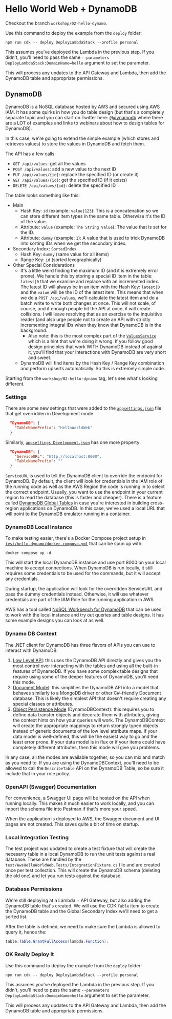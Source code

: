 # Hello World Web + DynamoDB

Checkout the branch `workshop/02-hello-dynamo`.

Use this command to deploy the example from the `deploy` folder:

```shell
npm run cdk -- deploy DeployLambdaStack --profile personal
```

This assumes you've deployed the Lambda in the previous step. If you didn't, you'll need to pass the same `--parameters DeployLambdaStack:DomainName=hello` argument to set the parameter.

This will process any updates to the API Gateway and Lambda, then add the DynamoDB table and appropriate permissions.

## DynamoDB

DynamoDB is a NoSQL database hosted by AWS and secured using AWS IAM. It has some quirks in how you do table design (but that's a completely separate topic and you can start on Twitter here: [@dynamodb](https://twitter.com/dynamodb) where there are a LOT of examples and links to webinars about how to design tables for DynamoDB).

In this case, we're going to extend the simple example (which stores and retrieves values) to store the values in DynamoDB and fetch them.

The API has a few calls:

* `GET /api/values`: get all the values
* `POST /api/values`: add a new value to the next ID
* `PUT /api/values/{id}`: replace the specified ID (or create it)
* `GET /api/values/{id}`: get the specified ID (if it exists)
* `DELETE /api/values/{id}`: delete the specified ID

The table looks something like this:

* Main
  * Hash Key: `id` (example: `value|123`): This is a concatenation so we can store different item types in the same table. Otherwise it's the ID of the value.
  * Attribute: `value` (example: `The String Value`): The value that is set for the ID.
  * Attribute: `dummy` (example: `1`): A value that is used to trick DynamoDB into sorting IDs when we get the secondary index.
* Secondary Index: `SortedIndex`
  * Hash Key: `dummy` (same value for all items)
  * Range Key: `id` (sorted lexographically)
* Other Special Considerations
  * It's a little weird finding the maximum ID (and it is extremely error prone). We handle this by storing a special ID item in the table: `latest|0` that we examine and replace with an incremented index. The latest ID will always be in an item with the Hash Key: `latest|0` and the `value` will be the ID of the latest item. This means that when we do a `POST /api/values`, we'll calculate the latest item and do a batch write to write both changes at once. This will not scale, of course, and if enough people hit the API at once, it will create collisions. I will leave resolving that as an exercise to the inquisitive reader (and also urge people not to create an API with strictly incrementing integral IDs when they know that DynamoDB is in the background.
    * Also note: this is the most complex part of the [`ValuesService`](src/AwsHelloWorldWeb/Features/Values/ValuesService.cs) which is a hint that we're doing it wrong. If you follow good design principles that work WITH DynamoDB instead of against it, you'll find that your interactions with DynamoDB are very short and sweet.
  * DynamoDB will find items by the Hash Key / Range Key combination and perform upserts automatically. So this is extremely simple code.

Starting from the `workshop/02-hello-dynamo` tag, let's see what's looking different.

### Settings

There are some new settings that were added to the [`appsettings.json`](src/AwsHelloWorldWeb/appsettings.json) file that get overridden in Development mode.

```json
  "DynamoDB": {
    "TableNamePrefix": "HelloWorldWeb"
  }
```

Similarly, [`appsettings.Development.json`](src/AwsHelloWorldWeb/appsettings.Development.json) has one more property:

```json
  "DynamoDB": {
    "ServiceURL": "http://localhost:8000",
    "TableNamePrefix": ""
  }
```

`ServiceURL` is used to tell the DynamoDB client to override the endpoint for DynamoDB. By default, the client will look for credentials in the IAM role of the running code as well as the AWS Region the code is running in to select the correct endpoint. Usually, you want to use the endpoint in your current region to read the database (this is faster and cheaper). There is a feature called [DynamoDB Global Tables](https://aws.amazon.com/dynamodb/global-tables/) in case you're interested in building cross-region applications on DynamoDB. In this case, we've used a local URL that will point to the DynamoDB emulator running in a container.

### DynamoDB Local Instance

To make testing easier, there's a Docker Compose project setup in [`test/hello-dynamo/docker-compose.yml`](test/hello-dynamo/docker-compose.yml) that can be spun up with:

```shell
docker compose up -d
```

This will start the local DynamoDB instance and use port 8000 on your local machine to accept connections. When DynamoDB is run locally, it still requires some credentials to be used for the commands, but it will accept any credentials.

During startup, the application will look for the overridden ServiceURL and pass the dummy credentials instead. Otherwise, it will use whatever credentials are part of the IAM Role for the running application in AWS.

AWS has a tool called [NoSQL Workbench for DynamoDB](https://docs.aws.amazon.com/amazondynamodb/latest/developerguide/workbench.html) that can be used to work with the local instance and try out queries and table designs. It has some example designs you can look at as well.

### Dynamo DB Context

The .NET client for DynamoDB has three flavors of APIs you can use to interact with DynamoDB:

1. [Low Level API](https://docs.aws.amazon.com/amazondynamodb/latest/developerguide/Programming.LowLevelAPI.html): this uses the DynamoDB API directly and gives you the most control over interacting with the tables and using all the built-in features of DynamoDB. If you have some complex table designs that require using some of the deeper features of DynamoDB, you'll need this mode.
2. [Document Model](https://docs.aws.amazon.com/amazondynamodb/latest/developerguide/DotNetSDKMidLevel.html): this simplifies the DynamoDB API into a model that behaves similarly to a MongoDB driver or other C#-friendly Document database. This is likely the simplest API that doesn't require creating any special classes or attributes.
3. [Object Persistence Mode](https://docs.aws.amazon.com/amazondynamodb/latest/developerguide/DotNetSDKHighLevel.html) (DynamoDBContext): this requires you to define data transfer objects and decorate them with attributes, giving the context hints on how your queries will work. The DynamoDBContext will create the appropriate mappings to return strongly typed objects instead of generic documents of the low level attribute maps. If your data model is well-defined, this will be the easiest way to go and the least error prone. If your data model is in flux or if your items could have completely different attributes, then this mode will give you problems.

In any case, all the modes are available together, so you can mix and match as you need to. If you are using the DynamoDBContext, you'll need to be allowed to call the `DescribeTable` API on the DynamoDB Table, so be sure it include that in your role policy.

### OpenAPI (Swagger) Documentation

For convenience, a Swagger UI page will be hosted on the API when running locally. This makes it much easier to work locally, and you can import the schema file into Postman if that's more your speed.

When the application is deployed to AWS, the Swagger document and UI pages are not created. This saves quite a bit of time on startup.

### Local Integration Testing

The test project was updated to create a test fixture that will create the necesarry table in a local DynamoDB to run the unit tests against a real database. These are handled by the `test/AwsHelloWorldWeb.Tests/IntegrationFixture.cs` file and are created once per test collection. This will create the DynamoDB schema (deleting the old one) and let you run tests against the database.

### Database Permissions

We're still deploying at a Lambda + API Gateway, but also adding the DynamoDB table that's created. We will use the CDK `Table` item to create the DynamoDB table and the Global Secondary Index we'll need to get a sorted list.

After the table is defined, we need to make sure the Lambda is allowed to query it, hence the:

```csharp
table.Table.GrantFullAccess(lambda.Function);
```

### OK Really Deploy It

Use this command to deploy the example from the `deploy` folder:

```shell
npm run cdk -- deploy DeployLambdaStack --profile personal
```

This assumes you've deployed the Lambda in the previous step. If you didn't, you'll need to pass the same `--parameters DeployLambdaStack:DomainName=hello` argument to set the parameter.

This will process any updates to the API Gateway and Lambda, then add the DynamoDB table and appropriate permissions.

